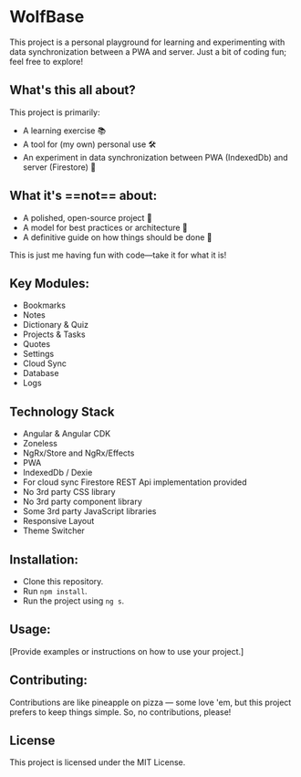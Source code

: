 # WolfBase

This project is a personal playground for learning and experimenting with data synchronization between a PWA and server.
Just a bit of coding fun; feel free to explore!

## What's this all about?

This project is primarily:
- A learning exercise 📚
- A tool for (my own) personal use 🛠️
- An experiment in data synchronization between PWA (IndexedDb) and server (Firestore) 🧪

## What it's ==not== about:

- A polished, open-source project 🚫
- A model for best practices or architecture 📐
- A definitive guide on how things should be done 🧭

This is just me having fun with code—take it for what it is!

## Key Modules:

- Bookmarks
- Notes
- Dictionary & Quiz
- Projects & Tasks
- Quotes
- Settings
- Cloud Sync
- Database
- Logs

## Technology Stack

- Angular & Angular CDK
- Zoneless
- NgRx/Store and NgRx/Effects
- PWA
- IndexedDb / Dexie
- For cloud sync Firestore REST Api implementation provided
- No 3rd party CSS library
- No 3rd party component library
- Some 3rd party JavaScript libraries
- Responsive Layout
- Theme Switcher

## Installation:

* Clone this repository.
* Run `npm install`.
* Run the project using `ng s`.

## Usage:

[Provide examples or instructions on how to use your project.]

## Contributing:

Contributions are like pineapple on pizza — some love 'em, but this project prefers to keep things simple. So, no contributions, please!

## License

This project is licensed under the MIT License.
